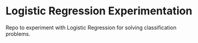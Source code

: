 # Logistic Regression Experimentation

Repo to experiment with Logistic Regression for solving classification problems.
